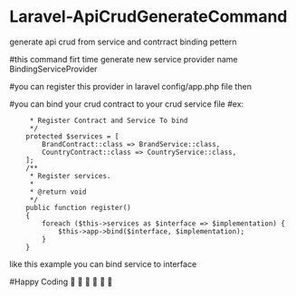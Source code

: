 # Laravel-ApiCrudGenerateCommand
generate api crud from service and contrract binding pettern

#this command firt time generate new service provider name BindingServiceProvider

#you can register this provider in laravel config/app.php file then

#you can bind your crud contract to your crud  service file
#ex:
```.php /**
     * Register Contract and Service To bind
     */
    protected $services = [
        BrandContract::class => BrandService::class,
        CountryContract::class => CountryService::class,
    ];
    /**
     * Register services.
     *
     * @return void
     */
    public function register()
    {
        foreach ($this->services as $interface => $implementation) {
            $this->app->bind($interface, $implementation);
        }
    }
```
   

like this example you can bind service to interface 

#Happy Coding  🤩 🤩 🤩 🤩 🤩 🤩
